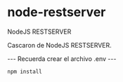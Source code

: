 # node-restserver
NodeJS RESTSERVER

Cascaron de NodeJS RESTSERVER.

--- Recuerda crear el archivo .env ---

```
npm install
```
